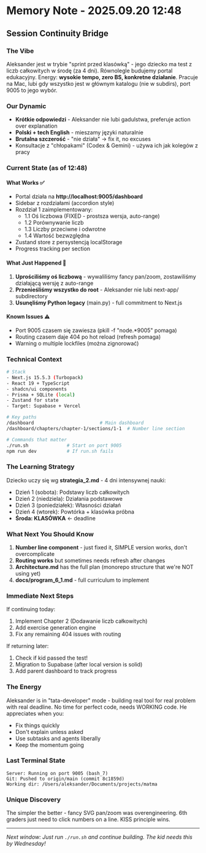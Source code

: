 # Memory Note - 2025.09.20 12:48
## Session Continuity Bridge

### The Vibe
Aleksander jest w trybie "sprint przed klasówką" - jego dziecko ma test z liczb całkowitych w środę (za 4 dni). Równolegle budujemy portal edukacyjny. Energy: **wysokie tempo, zero BS, konkretne działanie**. Pracuje na Mac, lubi gdy wszystko jest w głównym katalogu (nie w subdirs), port 9005 to jego wybór.

### Our Dynamic
- **Krótkie odpowiedzi** - Aleksander nie lubi gadulstwa, preferuje action over explanation
- **Polski + tech English** - mieszamy języki naturalnie
- **Brutalna szczerość** - "nie działa" → fix it, no excuses
- Konsultacje z "chłopakami" (Codex & Gemini) - używa ich jak kolegów z pracy

### Current State (as of 12:48)

#### What Works ✅
- Portal działa na **http://localhost:9005/dashboard**
- Sidebar z rozdziałami (accordion style)
- Rozdział 1 zaimplementowany:
  - 1.1 Oś liczbowa (FIXED - prostsza wersja, auto-range)
  - 1.2 Porównywanie liczb
  - 1.3 Liczby przeciwne i odwrotne  
  - 1.4 Wartość bezwzględna
- Zustand store z persystencją localStorage
- Progress tracking per section

#### What Just Happened 🔄
1. **Uprościliśmy oś liczbową** - wywaliliśmy fancy pan/zoom, zostawiliśmy działającą wersję z auto-range
2. **Przenieśliśmy wszystko do root** - Aleksander nie lubi next-app/ subdirectory
3. **Usunęliśmy Python legacy** (main.py) - full commitment to Next.js

#### Known Issues ⚠️
- Port 9005 czasem się zawiesza (pkill -f "node.*9005" pomaga)
- Routing czasem daje 404 po hot reload (refresh pomaga)
- Warning o multiple lockfiles (można zignorować)

### Technical Context

```bash
# Stack
- Next.js 15.5.3 (Turbopack)
- React 19 + TypeScript
- shadcn/ui components
- Prisma + SQLite (local)
- Zustand for state
- Target: Supabase + Vercel

# Key paths
/dashboard                        # Main dashboard
/dashboard/chapters/chapter-1/sections/1-1  # Number line section

# Commands that matter
./run.sh              # Start on port 9005
npm run dev           # If run.sh fails
```

### The Learning Strategy
Dziecko uczy się wg **strategia_2.md** - 4 dni intensywnej nauki:
- Dzień 1 (sobota): Podstawy liczb całkowitych
- Dzień 2 (niedziela): Działania podstawowe
- Dzień 3 (poniedziałek): Własności działań
- Dzień 4 (wtorek): Powtórka + klasówka próbna
- **Środa: KLASÓWKA** ← deadline

### What Next You Should Know
1. **Number line component** - just fixed it, SIMPLE version works, don't overcomplicate
2. **Routing works** but sometimes needs refresh after changes
3. **Architecture.md** has the full plan (monorepo structure that we're NOT using yet)
4. **docs/program_6_1.md** - full curriculum to implement

### Immediate Next Steps
If continuing today:
1. Implement Chapter 2 (Dodawanie liczb całkowitych)
2. Add exercise generation engine
3. Fix any remaining 404 issues with routing

If returning later:
1. Check if kid passed the test! 
2. Migration to Supabase (after local version is solid)
3. Add parent dashboard to track progress

### The Energy
Aleksander is in "tata-developer" mode - building real tool for real problem with real deadline. No time for perfect code, needs WORKING code. He appreciates when you:
- Fix things quickly
- Don't explain unless asked
- Use subtasks and agents liberally
- Keep the momentum going

### Last Terminal State
```
Server: Running on port 9005 (bash_7)
Git: Pushed to origin/main (commit 8c1859d)
Working dir: /Users/aleksander/Documents/projects/matma
```

### Unique Discovery
The simpler the better - fancy SVG pan/zoom was overengineering. 6th graders just need to click numbers on a line. KISS principle wins.

---
*Next window: Just run `./run.sh` and continue building. The kid needs this by Wednesday!*